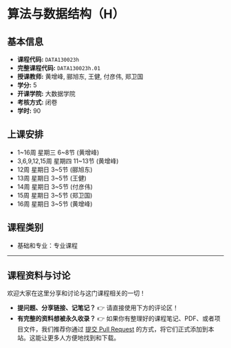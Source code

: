 # 算法与数据结构（H）

## 基本信息

- **课程代码:** `DATA130023h`
- **完整课程代码:** `DATA130023h.01`
- **授课教师:** 黄增峰, 郦旭东, 王健, 付彦伟, 郑卫国
- **学分:** 5
- **开课学院:** 大数据学院
- **考核方式:** 闭卷
- **学时:** 90

## 上课安排

- 1~16周 星期三 6~8节 (黄增峰)
- 3,6,9,12,15周 星期四 11~13节 (黄增峰)
- 12周 星期日 3~5节 (郦旭东)
- 13周 星期日 3~5节 (王健)
- 14周 星期日 3~5节 (付彦伟)
- 15周 星期日 3~5节 (郑卫国)
- 16周 星期日 3~5节 (黄增峰)

## 课程类别

- 基础和专业：专业课程

---

## 课程资料与讨论

欢迎大家在这里分享和讨论与这门课程相关的一切！

*   **提问题、分享链接、记笔记？** 👉 请直接使用下方的评论区！
*   **有完整的资料想被永久收录？** 👉 如果你有整理好的课程笔记、PDF、或者项目文件，我们推荐你通过 [提交 Pull Request](https://github.com/cedric1902666/fudan-ds-info/pulls) 的方式，将它们正式添加到本站。这能让更多人方便地找到和下载。